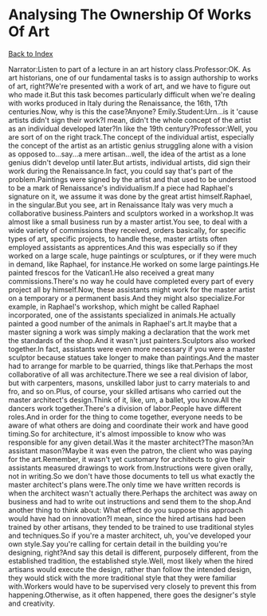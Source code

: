 # Analysing The Ownership Of Works Of Art
[Back to Index](https://github.com/windows10010/tpoExtractor/blog/master/README.md)

Narrator:Listen to part of a lecture in an art history class.Professor:OK. As art historians, one of our fundamental tasks is to assign authorship to works of art, right?We're presented with a work of art, and we have to figure out who made it.But this task becomes particularly difficult when we're dealing with works produced in Italy during the Renaissance, the 16th, 17th centuries.Now, why is this the case?Anyone? Emily.Student:Urn...is it 'cause artists didn't sign their work?I mean, didn't the whole concept of the artist as an individual developed later?In like the 19th century?Professor:Well, you are sort of on the right track.The concept of the individual artist, especially the concept of the artist as an artistic genius struggling alone with a vision as opposed to...say...a mere artisan...well, the idea of the artist as a lone genius didn't develop until later.But artists, individual artists, did sign their work during the Renaissance.In fact, you could say that's part of the problem.Paintings were signed by the artist and that used to be understood to be a mark of Renaissance's individualism.If a piece had Raphael's signature on it, we assume it was done by the great artist himself.Raphael, in the singular.But you see, art in Renaissance Italy was very much a collaborative business.Painters and sculptors worked in a workshop.It was almost like a small business run by a master artist.You see, to deal with a wide variety of commissions they received, orders basically, for specific types of art, specific projects, to handle these, master artists often employed assistants as apprentices.And this was especially so if they worked on a large scale, huge paintings or sculptures, or if they were much in demand, like Raphael, for instance.He worked on some large paintings.He painted frescos for the Vatican1.He also received a great many commissions.There's no way he could have completed every part of every project all by himself.Now, these assistants might work for the master artist on a temporary or a permanent basis.And they might also specialize.For example, in Raphael's workshop, which might be called Raphael incorporated, one of the assistants specialized in animals.He actually painted a good number of the animals in Raphael's art.It maybe that a master signing a work was simply making a declaration that the work met the standards of the shop.And it wasn't just painters.Sculptors also worked together.In fact, assistants were even more necessary if you were a master sculptor because statues take longer to make than paintings.And the master had to arrange for marble to be quarried, things like that.Perhaps the most collaborative of all was architecture.There we see a real division of labor, but with carpenters, masons, unskilled labor just to carry materials to and fro, and so on.Plus, of course, your skilled artisans who carried out the master architect's design.Think of it, like, um, a ballet, you know.All the dancers work together.There's a division of labor.People have different roles.And in order for the thing to come together, everyone needs to be aware of what others are doing and coordinate their work and have good timing.So for architecture, it's almost impossible to know who was responsible for any given detail.Was it the master architect?The mason?An assistant mason?Maybe it was even the patron, the client who was paying for the art.Remember, it wasn't yet customary for architects to give their assistants measured drawings to work from.Instructions were given orally, not in writing.So we don't have those documents to tell us what exactly the master architect's plans were.The only time we have written records is when the architect wasn't actually there.Perhaps the architect was away on business and had to write out instructions and send them to the shop.And another thing to think about: What effect do you suppose this approach would have had on innovation?I mean, since the hired artisans had been trained by other artisans, they tended to be trained to use traditional styles and techniques.So if you're a master architect, uh, you've developed your own style.Say you're calling for certain detail in the building you're designing, right?And say this detail is different, purposely different, from the established tradition, the established style.Well, most likely when the hired artisans would execute the design, rather than follow the intended design, they would stick with the more traditional style that they were familiar with.Workers would have to be supervised very closely to prevent this from happening.Otherwise, as it often happened, there goes the designer's style and creativity.
 
